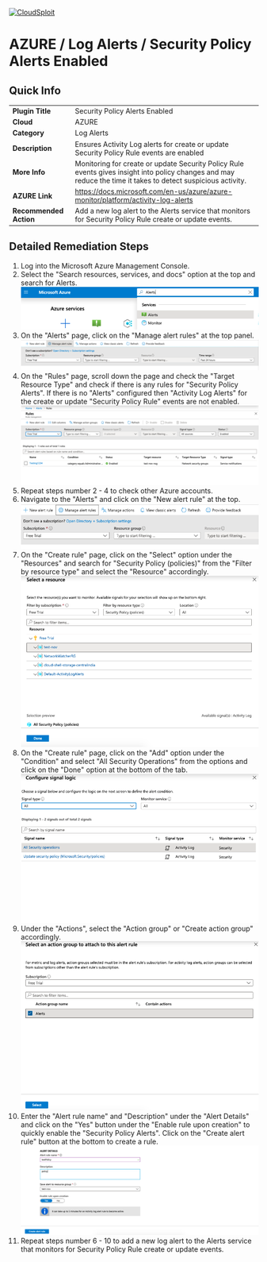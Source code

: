 [![CloudSploit](https://cloudsploit.com/img/logo-new-big-text-100.png "CloudSploit")](https://cloudsploit.com)

# AZURE / Log Alerts / Security Policy Alerts Enabled

## Quick Info

| | |
|-|-|
| **Plugin Title** | Security Policy Alerts Enabled |
| **Cloud** | AZURE |
| **Category** | Log Alerts |
| **Description** | Ensures Activity Log alerts for create or update Security Policy Rule events are enabled |
| **More Info** | Monitoring for create or update Security Policy Rule events gives insight into policy changes and may reduce the time it takes to detect suspicious activity. |
| **AZURE Link** | https://docs.microsoft.com/en-us/azure/azure-monitor/platform/activity-log-alerts |
| **Recommended Action** | Add a new log alert to the Alerts service that monitors for Security Policy Rule create or update events. |

## Detailed Remediation Steps

1. Log into the Microsoft Azure Management Console.
2. Select the "Search resources, services, and docs" option at the top and search for Alerts. </br> <img src="/resources/azure/logalerts/security-policy-alerts-enabled/step2.png"/>
3. On the "Alerts" page, click on the "Manage alert rules" at the top panel.</br> <img src="/resources/azure/logalerts/security-policy-alerts-enabled/step3.png"/>
4. On the "Rules" page, scroll down the page and check the "Target Resource Type" and check if there is any rules for "Security Policy Alerts". If there is no "Alerts" configured then "Activity Log Alerts" for the create or update "Security Policy Rule" events are not enabled.</br> <img src="/resources/azure/logalerts/security-policy-alerts-enabled/step4.png"/>
5. Repeat steps number 2 - 4 to check other Azure accounts.</br>
6. Navigate to the "Alerts" and click on the "New alert rule" at the top.</br> <img src="/resources/azure/logalerts/security-policy-alerts-enabled/step6.png"/>
7. On the "Create rule" page, click on the "Select" option under the "Resources" and search for "Security Policy (policies)" from the "Filter by resource type" and select the "Resource" accordingly.</br> <img src="/resources/azure/logalerts/security-policy-alerts-enabled/step7.png"/>
8. On the "Create rule" page, click on the "Add" option under the "Condition" and select "All Security Operations" from the options and click on the "Done" option at the bottom of the tab.</br> <img src="/resources/azure/logalerts/security-policy-alerts-enabled/step8.png"/>
9. Under the "Actions", select the "Action group" or "Create action group" accordingly.</br> <img src="/resources/azure/logalerts/security-policy-alerts-enabled/step9.png"/>
10. Enter the "Alert rule name" and "Description" under the "Alert Details" and click on the "Yes" button under the "Enable rule upon creation" to quickly enable the "Security Policy Alerts". Click on the "Create alert rule" button at the bottom to create a rule.</br> <img src="/resources/azure/logalerts/security-policy-alerts-enabled/step10.png"/>
11. Repeat steps number 6 - 10 to add a new log alert to the Alerts service that monitors for Security Policy Rule create or update events.</br>
